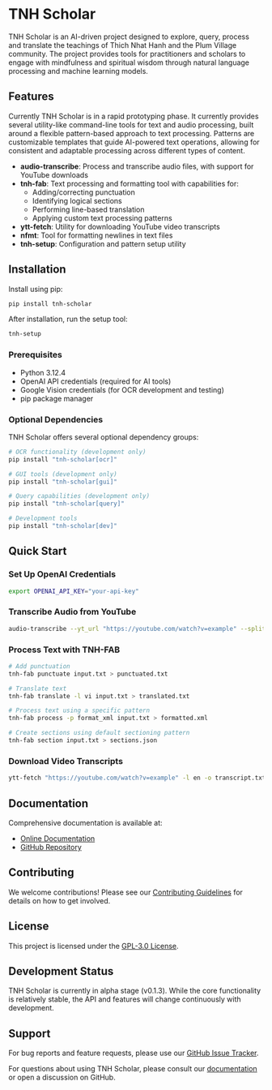 # TNH Scholar

TNH Scholar is an AI-driven project designed to explore, query, process and translate the teachings of Thich Nhat Hanh and the Plum Village community. The project provides tools for practitioners and scholars to engage with mindfulness and spiritual wisdom through natural language processing and machine learning models.

## Features

Currently TNH Scholar is in a rapid prototyping phase. It currently provides several utility-like command-line tools for text and audio processing, built around a flexible pattern-based approach to text processing. Patterns are customizable templates that guide AI-powered text operations, allowing for consistent and adaptable processing across different types of content.

- **audio-transcribe**: Process and transcribe audio files, with support for YouTube downloads
- **tnh-fab**: Text processing and formatting tool with capabilities for:
  - Adding/correcting punctuation
  - Identifying logical sections
  - Performing line-based translation
  - Applying custom text processing patterns
- **ytt-fetch**: Utility for downloading YouTube video transcripts
- **nfmt**: Tool for formatting newlines in text files
- **tnh-setup**: Configuration and pattern setup utility

## Installation

Install using pip:

```bash
pip install tnh-scholar
```

After installation, run the setup tool:

```bash
tnh-setup
```

### Prerequisites

- Python 3.12.4
- OpenAI API credentials (required for AI tools)
- Google Vision credentials (for OCR development and testing)
- pip package manager

### Optional Dependencies

TNH Scholar offers several optional dependency groups:

```bash
# OCR functionality (development only)
pip install "tnh-scholar[ocr]"

# GUI tools (development only)
pip install "tnh-scholar[gui]"

# Query capabilities (development only)
pip install "tnh-scholar[query]"

# Development tools
pip install "tnh-scholar[dev]"
```

## Quick Start

### Set Up OpenAI Credentials

```bash
export OPENAI_API_KEY="your-api-key"
```

### Transcribe Audio from YouTube

```bash
audio-transcribe --yt_url "https://youtube.com/watch?v=example" --split --transcribe
```

### Process Text with TNH-FAB

```bash
# Add punctuation
tnh-fab punctuate input.txt > punctuated.txt

# Translate text
tnh-fab translate -l vi input.txt > translated.txt

# Process text using a specific pattern
tnh-fab process -p format_xml input.txt > formatted.xml

# Create sections using default sectioning pattern
tnh-fab section input.txt > sections.json
```

### Download Video Transcripts

```bash
ytt-fetch "https://youtube.com/watch?v=example" -l en -o transcript.txt
```

## Documentation

Comprehensive documentation is available at:

- [Online Documentation](https://aaronksolomon.github.io/tnh-scholar/)
- [GitHub Repository](https://github.com/aaronksolomon/tnh-scholar)

## Contributing

We welcome contributions! Please see our [Contributing Guidelines](CONTRIBUTING.md) for details on how to get involved.

## License

This project is licensed under the [GPL-3.0 License](LICENSE).

## Development Status

TNH Scholar is currently in alpha stage (v0.1.3). While the core functionality is relatively stable, the API and features will change continuously with development.

## Support

For bug reports and feature requests, please use our [GitHub Issue Tracker](https://github.com/aaronksolomon/tnh-scholar/issues).

For questions about using TNH Scholar, please consult our [documentation](https://aaronksolomon.github.io/tnh-scholar/) or open a discussion on GitHub.
